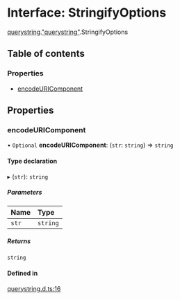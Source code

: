 # Interface: StringifyOptions

[querystring](../modules/querystring.md).["querystring"](../modules/querystring._querystring_.md).StringifyOptions

## Table of contents

### Properties

- [encodeURIComponent](querystring._querystring_.StringifyOptions.md#encodeuricomponent)

## Properties

### encodeURIComponent

• `Optional` **encodeURIComponent**: (`str`: `string`) => `string`

#### Type declaration

▸ (`str`): `string`

##### Parameters

| Name | Type |
| :------ | :------ |
| `str` | `string` |

##### Returns

`string`

#### Defined in

[querystring.d.ts:16](https://github.com/goodcodedev/bun-types/blob/8bd1b3a/querystring.d.ts#L16)
